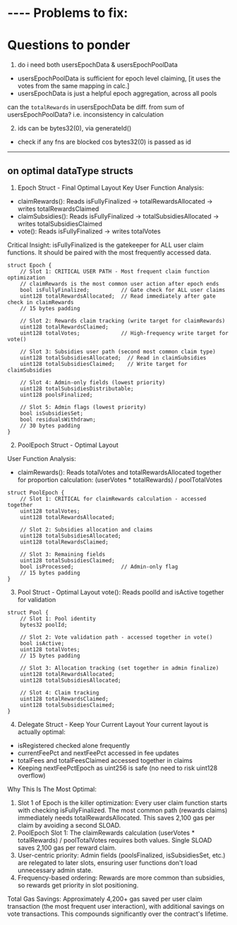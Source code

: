 # ---- Problems to fix:
# Questions to ponder

1. do i need both usersEpochData & usersEpochPoolData
- usersEpochPoolData is sufficient for epoch level claiming, [it uses the votes from the same mapping in calc.] 
- usersEpochData is just a helpful epoch aggregation, across all pools

can the `totalRewards` in usersEpochData be diff. from sum of usersEpochPoolData? 
i.e. inconsistency in calculation


2. ids can be bytes32(0), via generateId()
- check if any fns are blocked cos  bytes32(0) is passed as id

-----

## on optimal dataType structs

1. Epoch Struct - Final Optimal Layout
Key User Function Analysis:
- claimRewards(): Reads isFullyFinalized → totalRewardsAllocated → writes totalRewardsClaimed
- claimSubsidies(): Reads isFullyFinalized → totalSubsidiesAllocated → writes totalSubsidiesClaimed
- vote(): Reads isFullyFinalized → writes totalVotes

Critical Insight: isFullyFinalized is the gatekeeper for ALL user claim functions. It should be paired with the most frequently accessed data.

```solidity
struct Epoch {
    // Slot 1: CRITICAL USER PATH - Most frequent claim function optimization
    // claimRewards is the most common user action after epoch ends
    bool isFullyFinalized;          // Gate check for ALL user claims
    uint128 totalRewardsAllocated;  // Read immediately after gate check in claimRewards
    // 15 bytes padding

    // Slot 2: Rewards claim tracking (write target for claimRewards)
    uint128 totalRewardsClaimed;
    uint128 totalVotes;             // High-frequency write target for vote()

    // Slot 3: Subsidies user path (second most common claim type)
    uint128 totalSubsidiesAllocated;  // Read in claimSubsidies
    uint128 totalSubsidiesClaimed;    // Write target for claimSubsidies

    // Slot 4: Admin-only fields (lowest priority)
    uint128 totalSubsidiesDistributable;
    uint128 poolsFinalized;

    // Slot 5: Admin flags (lowest priority)
    bool isSubsidiesSet;
    bool residualsWithdrawn;
    // 30 bytes padding
}

```

2. PoolEpoch Struct - Optimal Layout

User Function Analysis:
- claimRewards(): Reads totalVotes and totalRewardsAllocated together for proportion calculation: (userVotes * totalRewards) / poolTotalVotes

```solidity
struct PoolEpoch {
    // Slot 1: CRITICAL for claimRewards calculation - accessed together
    uint128 totalVotes;
    uint128 totalRewardsAllocated;

    // Slot 2: Subsidies allocation and claims
    uint128 totalSubsidiesAllocated;
    uint128 totalRewardsClaimed;

    // Slot 3: Remaining fields
    uint128 totalSubsidiesClaimed;
    bool isProcessed;               // Admin-only flag
    // 15 bytes padding
}
```

3. Pool Struct - Optimal Layout
vote(): Reads poolId and isActive together for validation

```solidity
struct Pool {
    // Slot 1: Pool identity
    bytes32 poolId;

    // Slot 2: Vote validation path - accessed together in vote()
    bool isActive;
    uint128 totalVotes;
    // 15 bytes padding

    // Slot 3: Allocation tracking (set together in admin finalize)
    uint128 totalRewardsAllocated;
    uint128 totalSubsidiesAllocated;

    // Slot 4: Claim tracking
    uint128 totalRewardsClaimed;
    uint128 totalSubsidiesClaimed;
}
```

4. Delegate Struct - Keep Your Current Layout
Your current layout is actually optimal:
- isRegistered checked alone frequently
- currentFeePct and nextFeePct accessed in fee updates
- totalFees and totalFeesClaimed accessed together in claims
- Keeping nextFeePctEpoch as uint256 is safe (no need to risk uint128 overflow)

Why This Is The Most Optimal:
1. Slot 1 of Epoch is the killer optimization: Every user claim function starts with checking isFullyFinalized. The most common path (rewards claims) immediately needs totalRewardsAllocated. This saves 2,100 gas per claim by avoiding a second SLOAD.
2. PoolEpoch Slot 1: The claimRewards calculation (userVotes * totalRewards) / poolTotalVotes requires both values. Single SLOAD saves 2,100 gas per reward claim.
3. User-centric priority: Admin fields (poolsFinalized, isSubsidiesSet, etc.) are relegated to later slots, ensuring user functions don't load unnecessary admin state.
4. Frequency-based ordering: Rewards are more common than subsidies, so rewards get priority in slot positioning.

Total Gas Savings: Approximately 4,200+ gas saved per user claim transaction (the most frequent user interaction), with additional savings on vote transactions. This compounds significantly over the contract's lifetime.